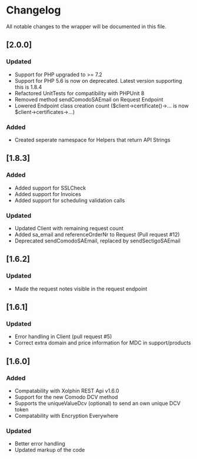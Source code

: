 # Changelog
All notable changes to the wrapper will be documented in this file.

## [2.0.0]
### Updated
- Support for PHP upgraded to >= 7.2
- Support for PHP 5.6 is now on deprecated. Latest version supporting this is 1.8.4
- Refactored UnitTests for compatibility with PHPUnit 8
- Removed method sendComodoSAEmail on Request Endpoint
- Lowered Endpoint class creation count ($client->certificate()->... is now $client->certificates->...)

### Added
- Created seperate namespace for Helpers that return API Strings

## [1.8.3]
### Added
- Added support for SSLCheck
- Added support for Invoices
- Added support for scheduling validation calls

### Updated
- Updated Client with remaining request count
- Added sa_email and referenceOrderNr to Request (Pull request #12)
- Deprecated sendComodoSAEmail, replaced by sendSectigoSAEmail

## [1.6.2]
### Updated
- Made the request notes visible in the request endpoint

## [1.6.1]
### Updated
- Error handling in Client (pull request #5)
- Correct extra domain and price information for MDC in support/products

## [1.6.0]
### Added
- Compatability with Xolphin REST Api v1.6.0
- Support for the new Comodo DCV method
- Supports the uniqueValueDcv (optional) to send an own unique DCV token
- Compatability with Encryption Everywhere

### Updated
- Better error handling
- Updated markup of the code

